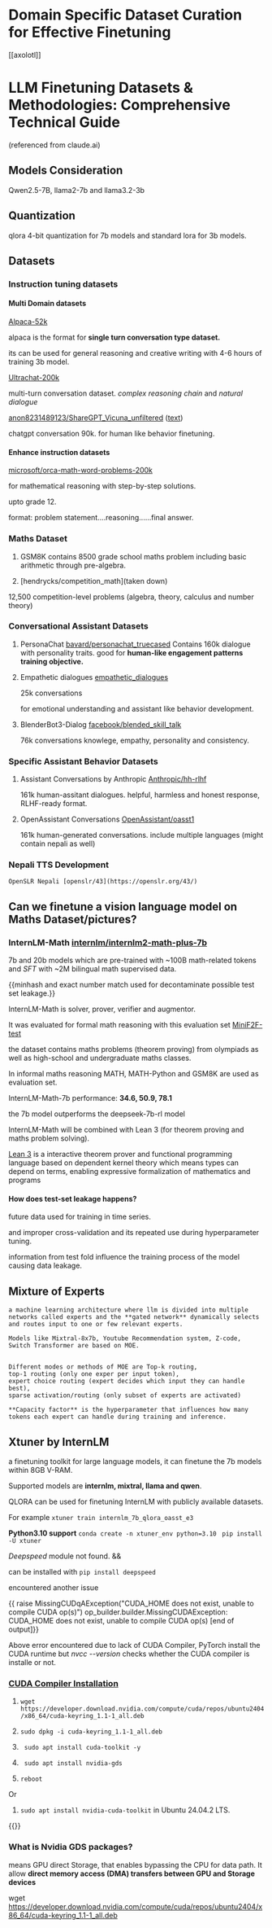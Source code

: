 # Domain Specific Dataset Curation for Effective Finetuning

[[axolotl]]

# LLM Finetuning Datasets & Methodologies: Comprehensive Technical Guide

(referenced from claude.ai)

## Models Consideration

Qwen2.5-7B, llama2-7b and llama3.2-3b

## Quantization

qlora 4-bit quantization for 7b models and standard lora for 3b models. 


## Datasets

### Instruction tuning datasets

#### Multi Domain datasets

[Alpaca-52k ](https://huggingface.co/datasets/tatsu-lab/alpaca)

alpaca is the format for **single turn conversation type dataset.**

its can be used for general reasoning and creative writing with  4-6 hours of training 3b model. 

[Ultrachat-200k](https://huggingface.co/datasets/HuggingFaceH4/ultrachat_200k)

multi-turn conversation dataset. *complex reasoning chain* and *natural dialogue*

[anon8231489123/ShareGPT_Vicuna_unfiltered](https://huggingface.co/datasets/anon8231489123/ShareGPT_Vicuna_unfiltered/blob/main/ShareGPT_V3_unfiltered_cleaned_split_no_imsorry.json) ([text](https://huggingface.co/datasets/anon8231489123/ShareGPT_Vicuna_unfiltered/blob/main/ShareGPT_V3_unfiltered_cleaned_split.json))

chatgpt conversation 90k. for human like behavior finetuning. 

#### Enhance instruction datasets

[microsoft/orca-math-word-problems-200k](http://huggingface.co/datasets/microsoft/orca-math-word-problems-200k)

for mathematical reasoning with step-by-step solutions. 

upto grade 12. 

format: problem statement....reasoning......final answer. 

### Maths Dataset

1. GSM8K contains 8500 grade school maths problem including basic arithmetic through pre-algebra. 


2. [hendrycks/competition_math](taken down)

 12,500 competition-level problems (algebra, theory, calculus and number theory)

 ### Conversational Assistant Datasets

1. PersonaChat [bavard/personachat_truecased](https://huggingface.co/datasets/bavard/personachat_truecased)
        Contains 160k dialogue with personality traits. good for **human-like engagement patterns training objective.**
2. Empathetic dialogues [empathetic_dialogues](discarded)

    25k conversations

    for emotional understanding and assistant like behavior development. 

3. BlenderBot3-Dialog [facebook/blended_skill_talk](https://www.kaggle.com/datasets/thedevastator/multi-modal-conversation-data)
    
    76k conversations
    knowlege, empathy, personality and consistency. 


### Specific Assistant Behavior Datasets

1. Assistant Conversations by Anthropic [Anthropic/hh-rlhf](https://huggingface.co/datasets/Anthropic/hh-rlhf)

    161k human-assitant dialogues. 
    helpful, harmless and honest response, RLHF-ready format. 

2. OpenAssistant Conversations [OpenAssistant/oasst1](https://huggingface.co/datasets/OpenAssistant/oasst1)

    161k human-generated conversations. 
    include multiple languages (might contain nepali as well)


### Nepali TTS Development

    OpenSLR Nepali [openslr/43](https://openslr.org/43/)
   


   ## Can we finetune a vision language model on Maths Dataset/pictures?

### InternLM-Math [internlm/internlm2-math-plus-7b](https://huggingface.co/internlm/internlm2-math-plus-7b)

7b and 20b models which are pre-trained with ~100B math-related tokens and *SFT* with
~2M bilingual math supervised data. 

{{minhash and exact number match used for decontaminate possible test set leakage.}}

InternLM-Math is solver, prover, verifier and augmentor. 

It was evaluated for formal math reasoning with this evaluation set [MiniF2F-test](https://github.com/openai/miniF2F)

the dataset contains maths problems (theorem proving) from olympiads as well as high-school and undergraduate maths classes. 


In informal maths reasoning MATH, MATH-Python and GSM8K are used as evaluation set. 

InternLM-Math-7b performance: **34.6, 50.9, 78.1**

the 7b model outperforms the deepseek-7b-rl model 


InternLM-Math will be combined with Lean 3 (for theorem proving and maths problem solving). 

[Lean 3](https://lean-lang.org/doc/reference/latest/Elaboration-and-Compilation/) is a interactive theorem prover and functional programming language  based on dependent kernel theory which means types can depend on terms, enabling expressive formalization of mathematics and programs

#### How does test-set leakage happens?

future data used for training in time series. 

and improper cross-validation and its repeated use during hyperparameter tuning. 

information from test fold influence the training process of the model causing data leakage. 



## Mixture of Experts
    a machine learning architecture where llm is divided into multiple networks called experts and the **gated network** dynamically selects and routes input to one or few relevant experts. 

    Models like Mixtral-8x7b, Youtube Recommendation system, Z-code, Switch Transformer are based on MOE. 


    Different modes or methods of MOE are Top-k routing, 
    top-1 routing (only one exper per input token), 
    expert choice routing (expert decides which input they can handle best), 
    sparse activation/routing (only subset of experts are activated)

    **Capacity factor** is the hyperparameter that influences how many tokens each expert can handle during training and inference. 


## Xtuner by InternLM

a finetuning toolkit for large language models, it can finetune the 7b models within 8GB V-RAM. 

Supported models are **internlm, mixtral, llama and qwen**. 

QLORA can be used for finetuning InternLM with publicly available datasets. 

For example
```xtuner train internlm_7b_qlora_oasst_e3```

**Python3.10 support**
```conda create -n xtuner_env python=3.10```
``` pip install -U xtuner```

*Deepspeed* module not found. && 

can be installed with ```pip install deepspeed```

encountered another issue

{{ raise MissingCUDqAException("CUDA_HOME does not exist, unable to compile CUDA op(s)")
      op_builder.builder.MissingCUDAException: CUDA_HOME does not exist, unable to compile CUDA op(s)
      [end of output]}}


Above error encountered due to lack of CUDA Compiler, PyTorch install the CUDA runtime but *nvcc --version* checks whether the CUDA compiler is installe or not. 

### [CUDA Compiler Installation](https://docs.nvidia.com/cuda/cuda-installation-guide-linux/#ubuntu-installation)

1. ```wget https://developer.download.nvidia.com/compute/cuda/repos/ubuntu2404/x86_64/cuda-keyring_1.1-1_all.deb```

2. ```sudo dpkg -i cuda-keyring_1.1-1_all.deb```

3. ``` sudo apt install cuda-toolkit -y```
4. ``` sudo apt install nvidia-gds```
5. ``` reboot ```


Or

1. ```sudo apt install nvidia-cuda-toolkit``` in Ubuntu 24.04.2 LTS. 



{{}}


### What is Nvidia GDS packages?

means GPU direct Storage, that enables bypassing the CPU for data path. 
It allow **direct memory access (DMA) transfers between GPU and Storage devices**



wget https://developer.download.nvidia.com/compute/cuda/repos/ubuntu2404/x86_64/cuda-keyring_1.1-1_all.deb